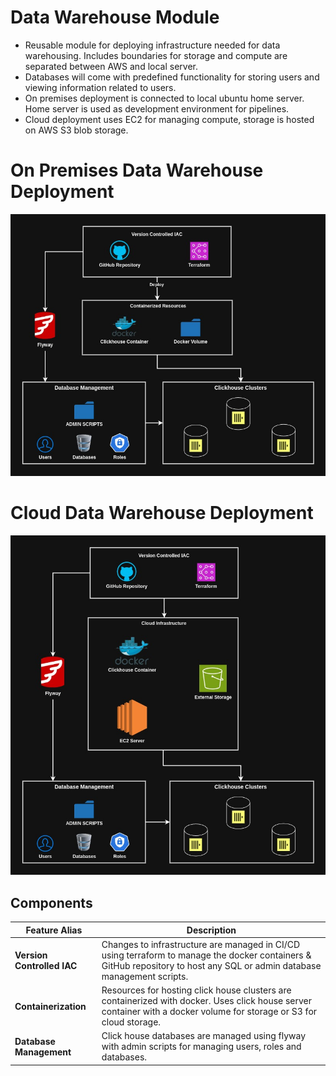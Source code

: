 # Data Warehouse Module

* Reusable module for deploying infrastructure needed for data warehousing. Includes boundaries for storage and compute are separated between AWS and local server.
* Databases will come with predefined functionality for storing users and viewing information related to users. 
* On premises deployment is connected to local ubuntu home server. Home server is used as development environment for pipelines. 
* Cloud deployment uses EC2 for managing compute, storage is hosted on AWS S3 blob storage. 

# On Premises Data Warehouse Deployment

![dwh-design-on-prem](../assets/dwh-design-on-prem.jpg)

# Cloud Data Warehouse Deployment

![cloud-dwh-design](../assets/cloud-dwh-design.jpg)

## Components
| Feature Alias              | Description                                                                                                                                                               |
| -------------------------- | ------------------------------------------------------------------------------------------------------------------------------------------------------------------------- |
| **Version Controlled IAC** | Changes to infrastructure are managed in CI/CD using terraform to manage the docker containers & GitHub repository to host any SQL  or admin database management scripts. |
| **Containerization**       | Resources for hosting click house clusters are containerized with docker. Uses click house server container with a docker volume for storage or S3 for cloud storage.     |
| **Database Management**    | Click house databases are managed using flyway with admin scripts for managing users, roles and databases.                                                                |
